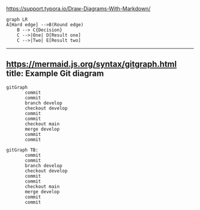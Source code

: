 <https://support.typora.io/Draw-Diagrams-With-Markdown/>  

```mermaid
graph LR
A[Hard edge] -->B(Round edge)
    B --> C{Decision}
    C -->|One| D[Result one]
    C -->|Two| E[Result two]
```
---  
<https://mermaid.js.org/syntax/gitgraph.html>  
title: Example Git diagram  
---  
```mermaid
gitGraph 
       commit
       commit
       branch develop
       checkout develop
       commit
       commit
       checkout main
       merge develop
       commit
       commit
```

```mermaid
gitGraph TB:
       commit
       commit
       branch develop
       checkout develop
       commit
       commit
       checkout main
       merge develop
       commit
       commit
```
 

